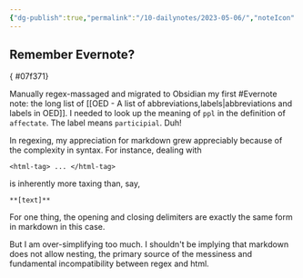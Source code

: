 ```yaml
---
{"dg-publish":true,"permalink":"/10-dailynotes/2023-05-06/","noteIcon":"2","created":"","updated":""}
---
```


## Remember Evernote?
{ #07f371}


Manually regex-massaged and migrated to Obsidian my first #Evernote note: the long list of [[OED - A list of abbreviations,labels\|abbreviations and labels in OED]]. I needed to look up the meaning of `ppl` in the definition of `affectate`. The label means `participial`. Duh!

In regexing, my appreciation for markdown grew appreciably because of the complexity in syntax. For instance, dealing with 

`<html-tag> ... </html-tag>` 

is inherently more taxing than, say, 

`**[text]**`

For one thing, the opening and closing delimiters are exactly the same form in markdown in this case. 

But I am over-simplifying too much. I shouldn't be implying that markdown does not allow nesting, the primary source of the messiness and fundamental incompatibility between regex and html.
